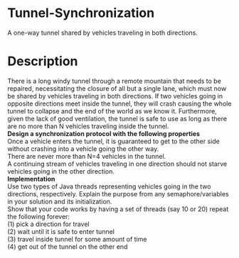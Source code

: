 # Tunnel-Synchronization
A one-way tunnel shared by vehicles traveling in both directions.

# Description
There is a long windy tunnel through a remote mountain that needs to be repaired, necessitating the closure of all but a single lane, which must now be shared by vehicles traveling in both directions. If two vehicles going in opposite directions meet inside the tunnel, they will crash causing the whole tunnel to collapse and the end of the world as we know it. Furthermore, given the lack of good ventilation, the tunnel is safe to use as long as there are no more than N vehicles traveling inside the tunnel.  
__Design a synchronization protocol with the following properties__  
Once a vehicle enters the tunnel, it is guaranteed to get to the other side without crashing into a vehicle going the other way.  
There are never more than N=4 vehicles in the tunnel.  
A continuing stream of vehicles traveling in one direction should not starve vehicles going in the other direction.  
__Implementation__  
Use two types of Java threads representing vehicles going in the two directions, respectively. Explain the purpose from any semaphore/variables in your solution and its initialization.  
Show that your code works by having a set of threads (say 10 or 20) repeat the following forever:  
(1) pick a direction for travel  
(2) wait until it is safe to enter tunnel  
(3) travel inside tunnel for some amount of time  
(4) get out of the tunnel on the other end
